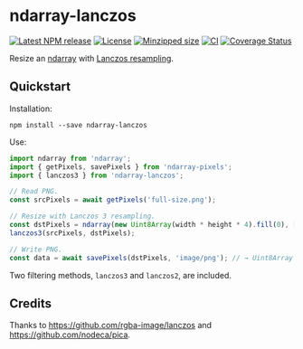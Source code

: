 # ndarray-lanczos

[![Latest NPM release](https://img.shields.io/npm/v/ndarray-lanczos.svg)](https://www.npmjs.com/package/ndarray-lanczos)
[![License](https://img.shields.io/badge/license-MIT-007ec6.svg)](https://github.com/donmccurdy/ndarray-lanczos/blob/main/LICENSE)
[![Minzipped size](https://badgen.net/bundlephobia/minzip/ndarray-lanczos)](https://bundlephobia.com/result?p=ndarray-lanczos)
[![CI](https://github.com/donmccurdy/ndarray-lanczos/workflows/CI/badge.svg?branch=main&event=push)](https://github.com/donmccurdy/ndarray-lanczos/actions?query=workflow%3ACI)
[![Coverage Status](https://coveralls.io/repos/github/donmccurdy/ndarray-lanczos/badge.svg?branch=main)](https://coveralls.io/github/donmccurdy/ndarray-lanczos?branch=main)

Resize an [ndarray](https://www.npmjs.com/package/ndarray) with [Lanczos resampling](https://en.wikipedia.org/wiki/Lanczos_resampling).

## Quickstart

Installation:

```
npm install --save ndarray-lanczos
```

Use:

```ts
import ndarray from 'ndarray';
import { getPixels, savePixels } from 'ndarray-pixels';
import { lanczos3 } from 'ndarray-lanczos';

// Read PNG.
const srcPixels = await getPixels('full-size.png');

// Resize with Lanczos 3 resampling.
const dstPixels = ndarray(new Uint8Array(width * height * 4).fill(0), [width, height, 4]);
lanczos3(srcPixels, dstPixels);

// Write PNG.
const data = await savePixels(dstPixels, 'image/png'); // → Uint8Array
```

Two filtering methods, `lanczos3` and `lanczos2`, are included.

## Credits

Thanks to https://github.com/rgba-image/lanczos and https://github.com/nodeca/pica.

